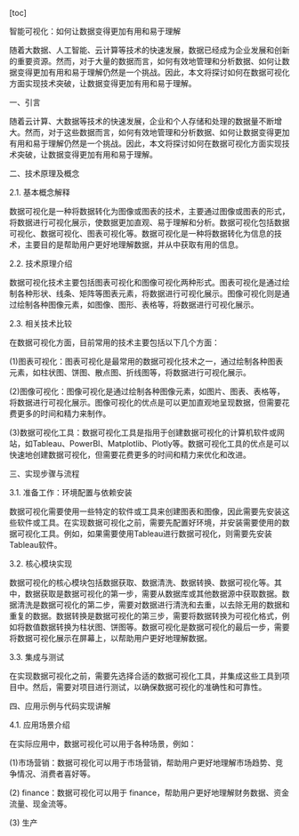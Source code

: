 
[toc]                    
                
                
智能可视化：如何让数据变得更加有用和易于理解

随着大数据、人工智能、云计算等技术的快速发展，数据已经成为企业发展和创新的重要资源。然而，对于大量的数据而言，如何有效地管理和分析数据、如何让数据变得更加有用和易于理解仍然是一个挑战。因此，本文将探讨如何在数据可视化方面实现技术突破，让数据变得更加有用和易于理解。

一、引言

随着云计算、大数据等技术的快速发展，企业和个人存储和处理的数据量不断增大。然而，对于这些数据而言，如何有效地管理和分析数据、如何让数据变得更加有用和易于理解仍然是一个挑战。因此，本文将探讨如何在数据可视化方面实现技术突破，让数据变得更加有用和易于理解。

二、技术原理及概念

2.1. 基本概念解释

数据可视化是一种将数据转化为图像或图表的技术，主要通过图像或图表的形式，将数据进行可视化展示，使数据更加直观、易于理解和分析。数据可视化包括数据可视化、数据可视化、图表可视化等。数据可视化是一种将数据转化为信息的技术，主要目的是帮助用户更好地理解数据，并从中获取有用的信息。

2.2. 技术原理介绍

数据可视化技术主要包括图表可视化和图像可视化两种形式。图表可视化是通过绘制各种形状、线条、矩阵等图表元素，将数据进行可视化展示。图像可视化则是通过绘制各种图像元素，如图像、图形、表格等，将数据进行可视化展示。

2.3. 相关技术比较

在数据可视化方面，目前常用的技术主要包括以下几个方面：

(1)图表可视化：图表可视化是最常用的数据可视化技术之一，通过绘制各种图表元素，如柱状图、饼图、散点图、折线图等，将数据进行可视化展示。

(2)图像可视化：图像可视化是通过绘制各种图像元素，如图片、图表、表格等，将数据进行可视化展示。图像可视化的优点是可以更加直观地呈现数据，但需要花费更多的时间和精力来制作。

(3)数据可视化工具：数据可视化工具是指用于创建数据可视化的计算机软件或网站，如Tableau、PowerBI、Matplotlib、Plotly等。数据可视化工具的优点是可以快速地创建数据可视化，但需要花费更多的时间和精力来优化和改进。

三、实现步骤与流程

3.1. 准备工作：环境配置与依赖安装

数据可视化需要使用一些特定的软件或工具来创建图表和图像，因此需要先安装这些软件或工具。在实现数据可视化之前，需要先配置好环境，并安装需要使用的数据可视化工具。例如，如果需要使用Tableau进行数据可视化，则需要先安装Tableau软件。

3.2. 核心模块实现

数据可视化的核心模块包括数据获取、数据清洗、数据转换、数据可视化等。其中，数据获取是数据可视化的第一步，需要从数据库或其他数据源中获取数据。数据清洗是数据可视化的第二步，需要对数据进行清洗和去重，以去除无用的数据和重复的数据。数据转换是数据可视化的第三步，需要将数据转换为可视化格式，例如将数值数据转换为柱状图、饼图等。数据可视化是数据可视化的最后一步，需要将数据可视化展示在屏幕上，以帮助用户更好地理解数据。

3.3. 集成与测试

在实现数据可视化之前，需要先选择合适的数据可视化工具，并集成这些工具到项目中。然后，需要对项目进行测试，以确保数据可视化的准确性和可靠性。

四、应用示例与代码实现讲解

4.1. 应用场景介绍

在实际应用中，数据可视化可以用于各种场景，例如：

(1)市场营销：数据可视化可以用于市场营销，帮助用户更好地理解市场趋势、竞争情况、消费者喜好等。

(2) finance：数据可视化可以用于 finance，帮助用户更好地理解财务数据、资金流量、现金流等。

(3) 生产

